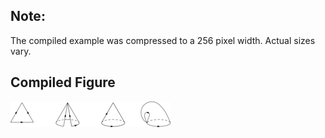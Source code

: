 Note:
-----

The compiled example was compressed to a 256
pixel width. Actual sizes vary.

Compiled Figure
---------------
![Example](Dunce_Cap_001.png)
